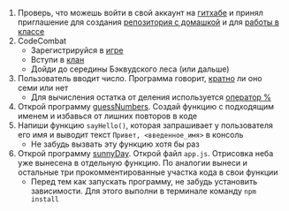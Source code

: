 1. Проверь, что можешь войти в свой аккаунт на [гитхабе](https://github.com/) и принял приглашение для создания [репозитория с домашкой](https://classroom.github.com/a/04a4rvTg) и для [работы в классе](https://classroom.github.com/a/nH32M54x)
2. CodeCombat
   - Зарегистрируйся в [игре](https://codecombat.com/)
   - Вступи в [клан](https://codecombat.com/clans/5a1a9748f92b080020eb78c6)
   - Дойди до середины Бэквудского леса (или дальше)
3. Пользователь вводит число. Программа говорит, [кратно](http://www.webmath.ru/poleznoe/formules_18_10.php) ли оно семи или нет
   - Для вычисления остатка от деления используется [оператор %](https://learn.javascript.ru/operators#взятие-остатка)
4. Открой программу [guessNumbers](https://drive.google.com/open?id=1ybPBRr6SUJgZyCM0zdN7omJ0ChyHdWvl). Создай функцию с подходящим именем и избавься от лишних повторов в коде
5. Напиши функцию `sayHello()`, которая запрашивает у пользователя его имя и выводит текст `Привет, <введенное_имя>` в консоль
   - Не забудь вызвать эту функцию хотя бы раз
6. Открой программу [sunnyDay](https://drive.google.com/open?id=1ElNGkNqgajf8nv4tIW0HfHOc8CUkHlNK). Открой файл `app.js`. Отрисовка неба уже вынесена в отдельную функцию. По аналогии вынеси и остальные три прокомментированные участка кода в свои функции
   - Перед тем как запускать программу, не забудь установить зависимости. Для этого выполни в терминале команду `npm install`
